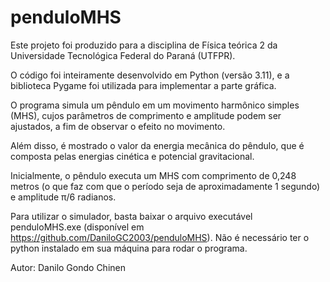# penduloMHS

Este projeto foi produzido para a disciplina de Física teórica 2 da Universidade Tecnológica Federal do Paraná (UTFPR).  
  
O código foi inteiramente desenvolvido em Python (versão 3.11), e a biblioteca Pygame foi utilizada para implementar a parte gráfica.  
  
O programa simula um pêndulo em um movimento harmônico simples (MHS), cujos parâmetros de comprimento e amplitude podem ser ajustados, a fim de observar o efeito no movimento.  

Além disso, é mostrado o valor da energia mecânica do pêndulo, que é composta pelas energias cinética e potencial gravitacional.
  
Inicialmente, o pêndulo executa um MHS com comprimento de 0,248 metros (o que faz com que o período seja de aproximadamente 1 segundo) e amplitude π/6 radianos.  

Para utilizar o simulador, basta baixar o arquivo executável penduloMHS.exe (disponível em https://github.com/DaniloGC2003/penduloMHS). Não é necessário ter o python instalado em sua máquina para rodar o programa.

Autor: Danilo Gondo Chinen
